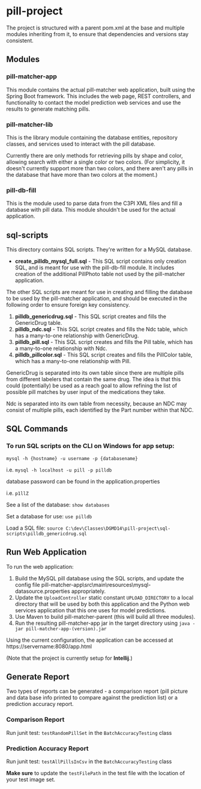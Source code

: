 # pill-project

The project is structured with a parent pom.xml at the base and multiple modules inheriting from it, to ensure that dependencies and versions stay consistent.

## Modules

### pill-matcher-app
This module contains the actual pill-matcher web application, built using the Spring Boot framework.  This includes the web page, REST controllers, and functionality to contact the model prediction web services and use the results to generate matching pills. 

### pill-matcher-lib
This is the library module containing the database entities, repository classes, and services used to interact with the pill database.

Currently there are only methods for retrieving pills by shape and color, allowing search with either a single color or two colors.  (For simplicity, it doesn't currently support more than two colors, and there aren't any pills in the database that have more than two colors at the moment.)

### pill-db-fill
This is the module used to parse data from the C3PI XML files and fill a database with pill data.  This module shouldn't be used for the actual application.

## sql-scripts
This directory contains SQL scripts.  They're written for a MySQL database.

* **create_pilldb_mysql_full.sql** - This SQL script contains only creation SQL, and is meant for use with the pill-db-fill module.  It includes creation of the additional PillPhoto table not used by the pill-matcher application.

The other SQL scripts are meant for use in creating and filling the database to be used by the pill-matcher application, and should be executed in the following order to ensure foreign key consistency.
1) **pilldb_genericdrug.sql** - This SQL script creates and fills the GenericDrug table.
2) **pilldb_ndc.sql** - This SQL script creates and fills the Ndc table, which has a many-to-one relationship with GenericDrug.
2) **pilldb_pill.sql** - This SQL script creates and fills the Pill table, which has a many-to-one relationship with Ndc.
3) **pilldb_pillcolor.sql** - This SQL script creates and fills the PillColor table, which has a many-to-one relationship with Pill.

GenericDrug is separated into its own table since there are multiple pills from different labelers that contain the same drug.  The idea is that this could (potentially) be used as a reach goal to allow refining the list of possible pill matches by user input of the medications they take.

Ndc is separated into its own table from necessity, because an NDC may consist of multiple pills, each identified by the Part number within that NDC.

## SQL Commands
### To run SQL scripts on the CLI on Windows for app setup:

`mysql -h {hostname} -u username -p {databasename}`

i.e.
`mysql -h localhost -u pill -p pilldb`

database password can be found in the application.properties

i.e. `p1llZ`

See a list of the database:
`show databases`

Set a database for use:
`use pilldb`

Load a SQL file:
`source C:\dev\Classes\DGMD14\pill-project\sql-scripts\pilldb_genericdrug.sql`

## Run Web Application
To run the web application:

1. Build the MySQL pill database using the SQL scripts, and update the config file pill-matcher-app\src\main\resources\mysql-datasource.properties appropriately.
2. Update the `UploadController` static constant `UPLOAD_DIRECTORY` to a local directory that will be used by both this application and the Python web services application that this one uses for model predictions.  
3. Use Maven to build pill-matcher-parent (this will build all three modules).
4. Run the resulting pill-matcher-app jar in the target directory using `java -jar pill-matcher-app-(version).jar`

Using the current configuration, the application can be accessed at https://servername:8080/app.html

(Note that the project is currently setup for **Intellij**.)

## Generate Report
Two types of reports can be generated - a comparison report (pill picture and data base info printed to compare against the prediction list) or a prediction accuracy report.

### Comparison Report

Run junit test: `testRandomPillSet` in the `BatchAccuracyTesting` class

### Prediction Accuracy Report

Run junit test: `testAllPillsInCsv` in the `BatchAccuracyTesting` class

**Make sure** to update the `testFilePath` in the test file with the location of your test image set.